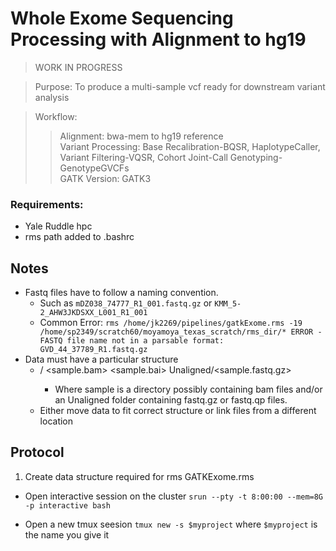 # Whole Exome Sequencing Processing with Alignment to hg19
>WORK IN PROGRESS

> Purpose: To produce a multi-sample vcf ready for downstream variant analysis<br>

> Workflow:
>> Alignment: bwa-mem to hg19 reference<br>
>> Variant Processing: Base Recalibration-BQSR, HaplotypeCaller, Variant Filtering-VQSR, Cohort Joint-Call Genotyping-GenotypeGVCFs<br>
>> GATK Version: GATK3

### Requirements:
- Yale Ruddle hpc
- rms path added to .bashrc

## Notes
- Fastq files have to follow a naming convention.
  - Such as `mDZ038_74777_R1_001.fastq.gz` or `KMM_5-2_AHW3JKDSXX_L001_R1_001`
  - Common Error:  `rms /home/jk2269/pipelines/gatkExome.rms -19 /home/sp2349/scratch60/moyamoya_texas_scratch/rms_dir/* ERROR - FASTQ file name not in a parsable format: GVD_44_37789_R1.fastq.gz`
- Data must have a particular structure
  - <sample>/ <sample.bam> <sample.bai> Unaligned/<sample.fastq.gz>
    - Where sample is a directory possibly containing bam files and/or an Unaligned folder containing fastq.gz or fastq.qp files.
  - Either move data to fit correct structure or link files from a different location
  
## Protocol

1. Create data structure required for rms GATKExome.rms


- Open interactive session on the cluster
`srun --pty -t 8:00:00 --mem=8G -p interactive bash`

- Open a new tmux seesion
`tmux new -s $myproject` where `$myproject` is the name you give it
